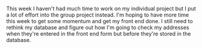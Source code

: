 This week I haven't had much time to work on my individual project but I put a lot of effort into the group project instead.  I'm hoping to have more time this week to get some momentum and get my front end done.  I still need to rethink my database and figure out how I'm going to check my addresses when they're entered in the front end form but before they're stored in the database.